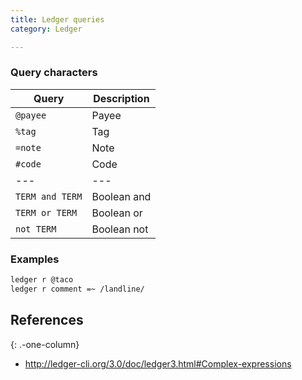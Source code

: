 ```yaml
---
title: Ledger queries
category: Ledger

---
```


### Query characters

| Query           | Description |
| --------------- | ----------- |
| `@payee`        | Payee       |
| `%tag`          | Tag         |
| `=note`         | Note        |
| `#code`         | Code        |
| ---             | ---         |
| `TERM and TERM` | Boolean and |
| `TERM or TERM`  | Boolean or  |
| `not TERM`      | Boolean not |

### Examples

```sh
ledger r @taco
ledger r comment =~ /landline/
```

## References

{: .-one-column}

-   <http://ledger-cli.org/3.0/doc/ledger3.html#Complex-expressions>
